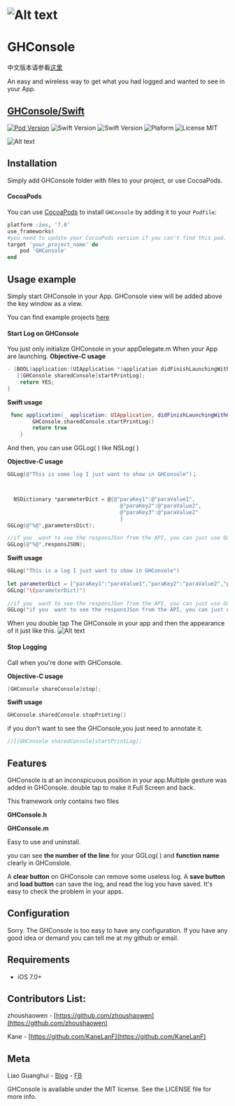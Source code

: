 #  ![Alt text](http://img.njbanban.com/GHOwn/GHConsoleLogo2.png)

# GHConsole


中文版本请参看[这里](https://github.com/Liaoworking/GHConsole/wiki)



An easy  and wireless way to get what you had logged and wanted to see in your App.

## [GHConsole/Swift](https://github.com/Liaoworking/GHConsole-swift)

[![Pod Version](https://img.shields.io/badge/Pod-1.4.0-6193DF.svg)](https://cocoapods.org/)
![Swift Version](https://img.shields.io/badge/xCode-9.1+-blue.svg)
![Swift Version](https://img.shields.io/badge/iOS-7.0+-blue.svg) 
![Plaform](https://img.shields.io/badge/Platform-iOS-lightgrey.svg)
![License MIT](https://img.shields.io/badge/License-MIT-lightgrey.svg) 

![Alt text](http://oyrr7ye20.bkt.clouddn.com/GHOwn/Untitled.gif)


## Installation
Simply add GHConsole folder with files to your project, or use CocoaPods.

#### CocoaPods
You can use [CocoaPods](http://cocoapods.org/) to install `GHConsole` by adding it to your `Podfile`:

```ruby
platform :ios, '7.0'
use_frameworks!
#you need to update your CocoaPods version if you can't find this pod.
target 'your_project_name' do
	pod 'GHConsole'
end
```

## Usage example

Simply start GHConsole in your App. GHConsole view will be added above the key window as a view.

You can find example projects [here](https://github.com/liaoworking/GHConsole)

#### Start Log on GHConsole

You just only initialize GHConsole in your appDelegate.m When your App are launching.
**Objective-C usage**

```Objective-C
- (BOOL)application:(UIApplication *)application didFinishLaunchingWithOptions:(NSDictionary *)launchOptions {
   [[GHConsole sharedConsole]startPrintLog];
    return YES;
}
```

**Swift usage**

```Swift
 func application(_ application: UIApplication, didFinishLaunchingWithOptions launchOptions: [UIApplicationLaunchOptionsKey: Any]?) -> Bool {
        GHConsole.sharedConsole.startPrintLog()
        return true
    }
```

And then, you can use GGLog( ) like NSLog( )

**Objective-C usage**

```Objective-C
GGLog(@"This is some log I just want to show in GHConsole")；



  NSDictionary *parameterDict = @{@"paraKey1":@"paraValue1",
                                    @"paraKey2":@"paraValue2",
                                    @"paraKey3":@"paraValue2"
                                    }
GGLog(@"%@",parametersDict);

//if you  want to see the responsJSon from the API, you can just use GGLog( ) like NSLog( ) here.
GGLog(@"%@",responsJSON);
```

**Swift usage**

```Swift
GGLog("This is a log I just want to show in GHConsole")
        
let parameterDict = ["paraKey1":"paraValue1","paraKey2":"paraValue2","paraKey3":"paraValue3"] as [String:Any]
GGLog("\(parameterDict)")
        
//if you  want to see the responsJSon from the API, you can just use GGLog( ) like NSLog( ) here.
GGLog("if you  want to see the responsJSon from the API, you can just use GGLog( ) like NSLog( ) here!")
```


When you double tap  The GHConsole in your app and then the appearance of it just like this.
![Alt text](http://img.njbanban.com/GHOwn/IMG_1609.PNG)

#### Stop Logging

Call when you're done with GHConsole.

**Objective-C usage**

```Objective-C
[GHConsole shareConsole]stop];
```
**Swift usage**

```Swift
GHConsole.sharedConsole.stopPrinting()
```
if you don't want to see the GHConsole,you just need to annotate it.

```Objective-C
//[[GHConsole sharedConsole]startPrintLog];
```


## Features
GHConsole is at an inconspicuous position in your app.Multiple gesture was added in GHConsole. double tap to make it Full Screen and back.

This framework only contains two files 

**GHConsole.h**

**GHConsole.m**

Easy to use and uninstall.

you can see **the number of the line** for your GGLog( ) and **function name** clearly in GHConslole.

A **clear button** on GHConsole can remove some useless log.
A **save button** and **load button** can save the log, and read the log you have saved. It's easy to check the problem in your apps.

## Configuration

Sorry. The GHConsole is too easy to have any configuration. If you have any good idea or demand you can tell me at my github or email.



## Requirements
- iOS 7.0+


## Contributors List:
zhoushaowen - [https://github.com/zhoushaowen](https://github.com/zhoushaowen)

Kane - [https://github.com/KaneLanF](https://github.com/KaneLanF)
## Meta

Liao Guanghui - [Blog](https://liaoworking.com) - [FB](https://www.facebook.com/guanghui.liao.3)


GHConsole is available under the MIT license. See the LICENSE file for more info.





